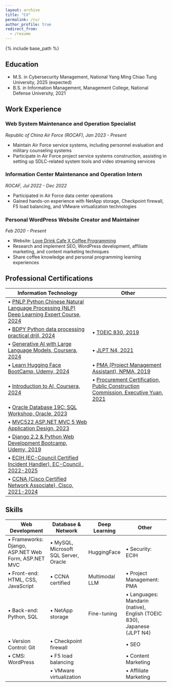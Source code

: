 ```yaml
---
layout: archive
title: "CV"
permalink: /cv/
author_profile: true
redirect_from:
  - /resume
---
```


{% include base_path %}

## Education

- M.S. in Cybersecurity Management, National Yang Ming Chiao Tung University, 2025 (expected)
- B.S. in Information Management, Management College, National Defense University, 2021

## Work Experience

### Web System Maintenance and Operation Specialist
*Republic of China Air Force (ROCAF), Jan 2023 - Present*
- Maintain Air Force service systems, including personnel evaluation and military counseling systems
- Participate in Air Force project service systems construction, assisting in setting up SDLC-related system tools and video streaming services

### Information Center Maintenance and Operation Intern
*ROCAF, Jul 2022 - Dec 2022*
- Participated in Air Force data center operations
- Gained hands-on experience with NetApp storage, Checkpoint firewall, F5 load balancing, and VMware virtualization technologies

### Personal WordPress Website Creator and Maintainer
*Feb 2020 - Present*
- Website: [Love Drink Cafe X Coffee Programming](https://lovedrinkcafe.com)
- Research and implement SEO, WordPress development, affiliate marketing, and content marketing techniques
- Share coffee knowledge and personal programming learning experiences

## Professional Certifications

| Information Technology | Other |
|------------------------|-------|
|  • [PNLP Python Chinese Natural Language Processing (NLP) Deep Learning Expert Course, 2024](https://t3764800.p.clickup-attachments.com/t3764800/bd14c453-b3c2-44ec-82e8-d3d20909200a/image.png?view=open)   |  |
|  • [BDPY Python data processing practical drill, 2024](https://t3764800.p.clickup-attachments.com/t3764800/6607a159-1640-495d-9b54-f923d66cee97/BDPY.jpg?view=open)   | • [TOEIC 830, 2019](https://t3764800.p.clickup-attachments.com/t3764800/2bb2f7e6-ce9f-4d2d-ad6f-a219128ab5aa/Screen%20Shot%202024-07-14%20at%203.23.07%20PM.png?view=open) |
| • [Generative AI with Large Language Models, Coursera, 2024](https://coursera.org/share/32a3342640ea17246b2a96aa6a3ff9b3) | • [JLPT N4, 2021](https://t3764800.p.clickup-attachments.com/t3764800/96d7469a-0b10-4d85-8d1a-159cb983f33c/image.png?view=open)  |
| • [Learn Hugging Face BootCamp, Udemy, 2024](https://www.udemy.com/certificate/UC-673eadde-0a6b-4883-8c46-03d9804670a0/) |  • [PMA (Project Management Assistant), NPMA, 2019](https://t3764800.p.clickup-attachments.com/t3764800/44a2f1e1-6b0e-4d39-aded-fdb486d04dc8/Screen%20Shot%202024-07-14%20at%203.11.07%20PM.png?view=open) |
| • [Introduction to AI, Coursera, 2024](https://coursera.org/share/f1a5c3b6f7af9e53039f5b05e20f6bdb) | • [Procurement Certification, Public Construction Commission, Executive Yuan, 2021](https://t3764800.p.clickup-attachments.com/t3764800/95e6babd-de9c-4cce-9aa5-7f0e2016cf09/%E6%8E%A1%E8%B3%BC%E8%AD%89%E7%85%A7.jpg?view=open)  |
| • [Oracle Database 19C: SQL Workshop, Oracle, 2023](https://t3764800.p.clickup-attachments.com/t3764800/5b141f1b-a0d5-46ea-9440-3bb29fb1b8a9/oracle-certificate.jpg?view=open) | |
| • [MVC522 ASP.NET MVC 5 Web Application Design, 2023](https://t3764800.p.clickup-attachments.com/t3764800/db5dd9fe-407c-4b1b-8ff7-4e4a322a6cde/ASP.NET%20MVC%205.jpg?view=open) | |
| • [Django 2.2 & Python Web Development Bootcamp, Udemy, 2019](https://www.udemy.com/certificate/UC-DK32X8UO/) | |
| • [ECIH (EC-Council Certified Incident Handler), EC-Council , 2022-2025](https://t3764800.p.clickup-attachments.com/t3764800/5f36874b-8dde-4b33-8c7d-cfe2ea920735/ECC5037842691.jpeg?view=open) | |
| • [CCNA (Cisco Certified Network Associate), Cisco, 2021-2024](https://t3764800.p.clickup-attachments.com/t3764800/e9c4a176-cf25-458a-9508-340c289b63bc/Cisco%20Certifications.jpeg?view=open) | |

## Skills

| Web Development | Database & Network | Deep Learning |Other |
|-----------------|--------------------|--------------|-------|
| • Frameworks: Django, ASP.NET Web Form, ASP.NET MVC | • MySQL, Microsoft SQL Server, Oracle | HuggingFace |• Security: ECIH |
| • Front-end: HTML, CSS, JavaScript | • CCNA certified | Multimodal LLM  |• Project Management: PMA |
| • Back-end: Python, SQL | • NetApp storage | Fine-tuning |• Languages: Mandarin (native), English (TOEIC 830), Japanese (JLPT N4) |
| • Version Control: Git | • Checkpoint firewall | |• SEO |
| • CMS: WordPress | • F5 load balancing | |• Content Marketing |
| | • VMware virtualization | |• Affiliate Marketing |
